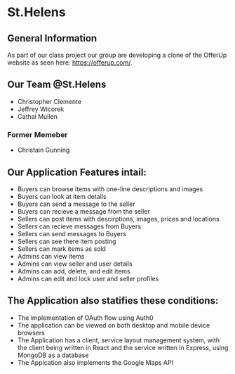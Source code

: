 # St.Helens

## General Information
As part of our class project our group are developing a clone of the OfferUp
website as seen here: https://offerup.com/. 

## Our Team @St.Helens
* Christopher Clemente
* Jeffrey Wicorek
* Cathal Mullen
### Former Memeber
* Christain Gunning

## Our Application Features intail:
* Buyers can browse items with one-line descriptions and images
* Buyers can look at item details
* Buyers can send a message to the seller
* Buyers can recieve a message from the seller
* Sellers can post items with descirptions, images, prices and locations
* Sellers can recieve messages from Buyers
* Sellers can send messages to Buyers
* Sellers can see there item posting
* Sellers can mark items as sold
* Admins can view items
* Admins can view seller and user details
* Admins can add, delete, and edit items
* Admins can edit and lock user and seller profiles

## The Application also statifies these conditions:
* The implementation of OAuth flow using Auth0
* The application can be viewed on both desktop and mobile device browsers
* The Application has a client, service layout management system, with the client being written in React
 and the service written in Express, using MongoDB as a database
* The Appication also implements the Google Maps API
